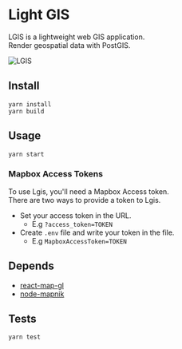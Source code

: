 # Light GIS

LGIS is a lightweight web GIS application.  
Render geospatial data with PostGIS. 

![LGIS](media/header.gif)

## Install

```
yarn install
yarn build
```

## Usage

```
yarn start
```

### Mapbox Access Tokens

To use Lgis, you'll need a Mapbox Access token.  
There are two ways to provide a token to Lgis.

- Set your access token in the URL.
  - E.g `?access_token=TOKEN`
- Create `.env` file and write your token in the file.
  - E.g `MapboxAccessToken=TOKEN`

## Depends

- [react-map-gl](https://github.com/uber/react-map-gl)
- [node-mapnik](https://github.com/mapnik/node-mapnik)

## Tests

```
yarn test
```

